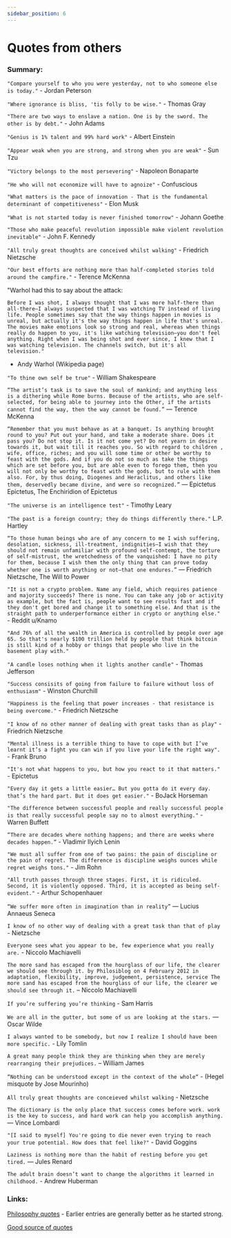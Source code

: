 ```yaml
---
sidebar_position: 6
---
```


# Quotes from others

### Summary:

`"Compare yourself to who you were yesterday, not to who someone else is today."` - Jordan Peterson

`"Where ignorance is bliss, 'tis folly to be wise."` - Thomas Gray

`"There are two ways to enslave a nation.
One is by the sword. The other is by debt."` - John Adams

`"Genius is 1% talent and 99% hard work"` - Albert Einstein

`"Appear weak when you are strong, and strong when you are weak"` - Sun Tzu

`"Victory belongs to the most persevering"` - Napoleon Bonaparte

`"He who will not economize will have to agnoize"` - Confuscious

`"What matters is the pace of innovation - That is the fundamental
determinant of competitiveness"` - Elon Musk

`"What is not started today is never finished tomorrow"` - Johann Goethe

`"Those who make peaceful revolution impossible make violent revolution inevitable"` - John F. Kennedy

`"All truly great thoughts are conceived whilst walking"` - Friedrich Nietzsche

`"Our best efforts are nothing more than half-completed stories told around the campfire."` - Terence McKenna

"Warhol had this to say about the attack:

`Before I was shot, I always thought that I was more half-there than all-there—I always suspected that I was watching TV instead of living life. People sometimes say that the way things happen in movies is unreal, but actually it's the way things happen in life that's unreal. The movies make emotions look so strong and real, whereas when things really do happen to you, it's like watching television—you don't feel anything. Right when I was being shot and ever since, I knew that I was watching television. The channels switch, but it's all television."`
- Andy Warhol (Wikipedia page)

`"To thine own self be true"` - William Shakespeare

`“The artist’s task is to save the soul of mankind; and anything less is a dithering while Rome burns. Because of the artists, who are self-selected, for being able to journey into the Other, if the artists cannot find the way, then the way cannot be found.”` ― Terence McKenna

`“Remember that you must behave as at a banquet. Is anything brought round to you? Put out your hand, and take a moderate share. Does it pass you? Do not stop it. Is it not come yet? Do not yearn in desire towards it, but wait till it reaches you. So with regard to children , wife, office, riches; and you will some time or other be worthy to feast with the gods. And if you do not so much as take the things which are set before you, but are able even to forego them, then you will not only be worthy to feast with the gods, but to rule with them also. For, by thus doing, Diogenes and Heraclitus, and others like them, deservedly became divine, and were so recognized.”`
― Epictetus Epictetus, The Enchiridion of Epictetus

`"The universe is an intelligence test"` - Timothy Leary

`"The past is a foreign country; they do things differently there."`
L.P. Hartley

`“To those human beings who are of any concern to me I wish suffering, desolation, sickness, ill-treatment, indignities—I wish that they should not remain unfamiliar with profound self-contempt, the torture of self-mistrust, the wretchedness of the vanquished: I have no pity for them, because I wish them the only thing that can prove today whether one is worth anything or not—that one endures.”` ― Friedrich Nietzsche, The Will to Power

`"It is not a crypto problem. Name any field, which requires patience and majority succeeds? There is none. You can take any job or activity as example, but the fact is, people want to see results fast and if they don't get bored and change it to something else. And that is the straight path to underperformance either in crypto or anything else."` - Reddit u/Knamo

`"And 76% of all the wealth in America is controlled by people over age 65. So that's nearly $100 trillion held by people that think bitcoin is still kind of a hobby or things that people who live in the basement play with."`

`"A candle loses nothing when it lights another candle"` - Thomas Jefferson

`"Success consisits of going from failure to failure without loss of enthusiasm"` - Winston Churchill

`"Happiness is the feeling that power increases - that resistance is being overcome."` - Friedrich Nietzsche

`"I know of no other manner of dealing with great tasks than as play"` - Friedrich Nietzsche

`"Mental illness is a terrible thing to have to cope with but I’ve learnt it’s a fight you can win if you live your life the right way".` - Frank Bruno

`"It's not what happens to you, but how you react to it that matters."` - Epictetus

`"Every day it gets a little easier… But you gotta do it every day. that’s the hard part. But it does get easier."` - BoJack Horseman

`"The difference between successful people and really successful people is that really successful people say no to almost everything."` - Warren Buffett

`“There are decades where nothing happens; and there are weeks where decades happen.”` - Vladimir Ilyich Lenin

`"We must all suffer from one of two pains: the pain of discipline or the pain of regret. The difference is discipline weighs ounces while regret weighs tons."` - Jim Rohn

`"All truth passes through three stages. First, it is ridiculed. Second, it is violently opposed. Third, it is accepted as being self-evident."` - Arthur Schopenhauer

`“We suffer more often in imagination than in reality”` ― Lucius Annaeus Seneca

`I know of no other way of dealing with a great task than that of play` - Nietzsche

`Everyone sees what you appear to be, few experience what you really are.` - Niccolo Machiavelli

`The more sand has escaped from the hourglass of our life, the clearer we should see through it. by Philosiblog on 4 February 2012 in adaptation, flexibility, improve, judgement, persistence, service The more sand has escaped from the hourglass of our life, the clearer we should see through it.` – Niccolo Machiavelli

`If you’re suffering you’re thinking` - Sam Harris

`We are all in the gutter, but some of us are looking at the stars.` ― Oscar Wilde

`I always wanted to be somebody, but now I realize I should have been more specific.` - Lily Tomlin

`A great many people think they are thinking when they are merely rearranging their prejudices.` – William James

`“Nothing can be understood except in the context of the whole“` - (Hegel misquote by Jose Mourinho)

`All truly great thoughts are conceieved whilst walking` - Nietzsche

`The dictionary is the only place that success comes before work. work is the key to success, and hard work can help you accomplish anything.` ― Vince Lombardi

`"[I said to myself] You're going to die never even trying to reach your true potential. How does that feel like?"` - David Goggins

`Laziness is nothing more than the habit of resting before you get tired.` ― Jules Renard

`The adult brain doesn’t want to change the algorithms it learned in childhood.` - Andrew Huberman




### Links:

[Philosophy quotes](https://philosiblog.com/) - Earlier entries are generally better as he started strong.

[Good source of quotes](https://www.goodreads.com/quotes)







